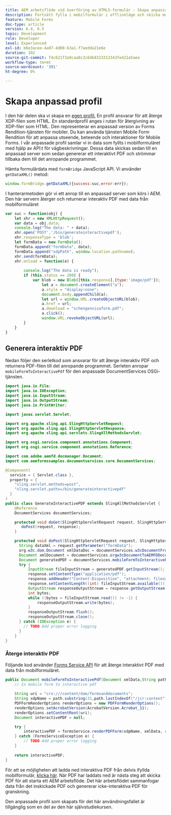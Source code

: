 ```yaml
---
title: AEM arbetsflöde vid överföring av HTML5-formulär - Skapa anpassad profil
description: Fortsätt fylla i mobilformulär i offlineläge och skicka mobilformulär för att aktivera AEM arbetsflöde
feature: Mobile Forms
doc-type: article
version: 6.4, 6.5
topic: Development
role: Developer
level: Experienced
exl-id: b6e3acee-4a07-4d00-b3a1-f7aedda21e6e
duration: 102
source-git-commit: f4c621f3a9caa8c2c64b8323312343fe421a5aee
workflow-type: tm+mt
source-wordcount: '301'
ht-degree: 0%

---
```


# Skapa anpassad profil

I den här delen ska vi skapa en [egen profil.](https://helpx.adobe.com/livecycle/help/mobile-forms/creating-profile.html) En profil ansvarar för att återge XDP-filen som HTML. En standardprofil anges i rutan för återgivning av XDP-filer som HTML. Den representerar en anpassad version av Forms Rendition-tjänsten för mobiler. Du kan använda tjänsten Mobile Form Rendition för att anpassa utseende, beteende och interaktioner för Mobile Forms. I vår anpassade profil samlar vi in data som fyllts i mobilformuläret med hjälp av API:t för vägbeskrivningar. Dessa data skickas sedan till en anpassad server som sedan genererar ett interaktivt PDF och strömmar tillbaka dem till det anropande programmet.

Hämta formulärdata med `formBridge` JavaScript API. Vi använder `getDataXML()` metod:

```javascript
window.formBridge.getDataXML({success:suc,error:err});
```

I hanterarmetoden gör vi ett anrop till en anpassad server som körs i AEM. Den här servern återger och returnerar interaktiv PDF med data från mobilformuläret

```javascript
var suc = function(obj) {
    let xhr = new XMLHttpRequest();
    var data = obj.data;
    console.log("The data: " + data);
    xhr.open('POST','/bin/generateinteractivepdf');
    xhr.responseType = 'blob';
    let formData = new FormData();
    formData.append("formData", data);
    formData.append("xdpPath", window.location.pathname);
    xhr.send(formData);
    xhr.onload = function(e) {
        
        console.log("The data is ready");
        if (this.status == 200) {
            var blob = new Blob([this.response],{type:'image/pdf'});
                let a = document.createElement("a");
                a.style = "display:none";
                document.body.appendChild(a);
                let url = window.URL.createObjectURL(blob);
                a.href = url;
                a.download = "schengenvisaform.pdf";
                a.click();
                window.URL.revokeObjectURL(url);
        }
    }
}
```

## Generera interaktiv PDF

Nedan följer den serletkod som ansvarar för att återge interaktiv PDF och returnera PDF-filen till det anropande programmet. Serleten anropar `mobileFormToInteractivePdf` för den anpassade DocumentServices OSGi-tjänsten.

```java
import java.io.File;
import java.io.IOException;
import java.io.InputStream;
import java.io.OutputStream;
import java.io.PrintWriter;

import javax.servlet.Servlet;

import org.apache.sling.api.SlingHttpServletRequest;
import org.apache.sling.api.SlingHttpServletResponse;
import org.apache.sling.api.servlets.SlingAllMethodsServlet;

import org.osgi.service.component.annotations.Component;
import org.osgi.service.component.annotations.Reference;

import com.adobe.aemfd.docmanager.Document;
import com.aemformssamples.documentservices.core.DocumentServices;

@Component(
  service = { Servlet.class }, 
  property = { 
    "sling.servlet.methods=post",
    "sling.servlet.paths=/bin/generateinteractivepdf" 
  }
)
public class GenerateInteractivePDF extends SlingAllMethodsServlet {
    @Reference
    DocumentServices documentServices;

    protected void doGet(SlingHttpServletRequest request, SlingHttpServletResponse response) { 
       doPost(request, response);
    }

    protected void doPost(SlingHttpServletRequest request, SlingHttpServletResponse response) {
      String dataXml = request.getParameter("formData");
      org.w3c.dom.Document xmlDataDoc = documentServices.w3cDocumentFromStrng(dataXml);
      Document xmlDocument = documentServices.orgw3cDocumentToAEMFDDocument(xmlDataDoc);
      Document generatedPDF = documentServices.mobileFormToInteractivePdf(xmlDocument,request.getParameter("xdpPath"));
      try {
          InputStream fileInputStream = generatedPDF.getInputStream();
          response.setContentType("application/pdf");
          response.addHeader("Content-Disposition", "attachment; filename=AemFormsRocks.pdf");
          response.setContentLength((int) fileInputStream.available());
          OutputStream responseOutputStream = response.getOutputStream();
          int bytes;
          while ((bytes = fileInputStream.read()) != -1) {
              responseOutputStream.write(bytes);
          }
          responseOutputStream.flush();
          responseOutputStream.close();
      } catch (IOException e) {
        // TODO Add proper error logging
      }
    }
}
```

### Återge interaktiv PDF

Följande kod använder [Forms Service API](https://helpx.adobe.com/aem-forms/6/javadocs/com/adobe/fd/forms/api/FormsService.html) för att återge interaktivt PDF med data från mobilformuläret.

```java
public Document mobileFormToInteractivePdf(Document xmlData,String path) {
    // In mobile form to interactive pdf
    
    String uri = "crx:///content/dam/formsanddocuments";
    String xdpName = path.substring(31,path.lastIndexOf("/jcr:content"));
    PDFFormRenderOptions renderOptions = new PDFFormRenderOptions();
    renderOptions.setAcrobatVersion(AcrobatVersion.Acrobat_11);
    renderOptions.setContentRoot(uri);
    Document interactivePDF = null;

    try {
        interactivePDF = formsService.renderPDFForm(xdpName, xmlData, renderOptions);
    } catch (FormsServiceException e) {
        // TODO Add proper error logging
    }
    
    return interactivePDF;
}
```

För att se möjligheten att ladda ned interaktiva PDF från delvis ifyllda mobilformulär, [klicka här](https://forms.enablementadobe.com/content/dam/formsanddocuments/xdptemplates/schengenvisa.xdp/jcr:content).
När PDF har laddats ned är nästa steg att skicka PDF för att starta ett AEM arbetsflöde. Det här arbetsflödet sammanfogar data från det inskickade PDF och genererar icke-interaktiva PDF för granskning.

Den anpassade profil som skapats för det här användningsfallet är tillgänglig som en del av den här självstudiekursen.
